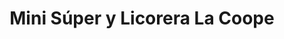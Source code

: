 ---
title: "Mini Súper y Licorera La Coope"
url: /atenas/mini-super-y-licorera-la-coope/
shop: Lebensmittel
---